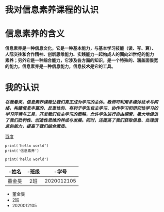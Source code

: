 # 我对信息素养课程的认识

#  信息素养的含义

**信息素养是一种信息文化，它是一种基本能力，与基本学习技能（读、写、算）、人际交往和合作精神、创新思维能力、实践能力一起构成人的面向21世纪的能力素养；另外它是一种综合能力，它涉及各方面的知识，是一个特殊的、涵盖面很宽的能力。信息素养是一种信息能力，信息技术是它的工具。**

# 我的认识

***在我看来，信息素养课程让我们真正成为学习的主体。教师可利用多媒体技术与网络，构建信息丰富的、反思性的、有利于学生自主学习、协作学习和研究性学习的学习环境与工具，开发我们自主学习的策略，允许学生进行自由探索，极大地促进了我们批判性、创造性思维的养成与发展。同时，还提高了我们获取信息、处理信息的能力，提高了我们综合素质。***

[百度](https://www.baidu.com/)

```
print('hello world')
print('信息素养')
```

`print('hello world')`

| -姓名  | -班级 |   -学号    |
| :----: | :---: | :--------: |
| 董金旻 |  2班  | 2020012105 |



- 董金旻
- 2班
- 2020012105











